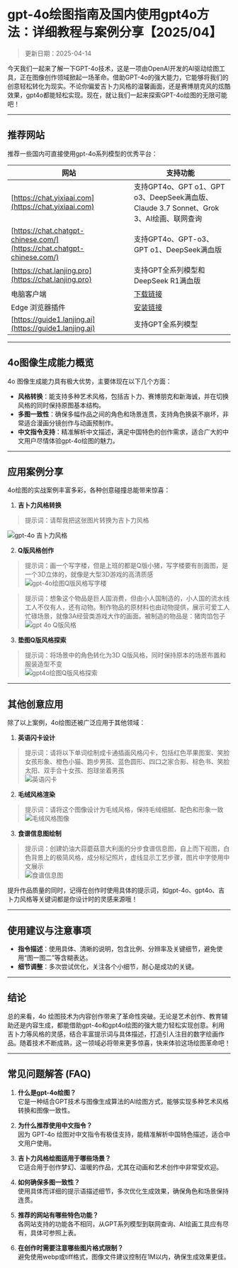 # **gpt-4o绘图指南及国内使用gpt4o方法：详细教程与案例分享【2025/04】**

> 更新日期：2025-04-14

今天我们一起来了解一下GPT-4o技术，这是一项由OpenAI开发的AI驱动绘图工具，正在图像创作领域掀起一场革命。借助GPT-4o的强大能力，它能够将我们的创意轻松转化为现实。不论你偏爱吉卜力风格的温馨画面，还是赛博朋克风的炫酷效果，gpt4o都能轻松实现。现在，就让我们一起来探索GPT-4o绘图的无限可能吧！

---

## **推荐网站**
推荐一些国内可直接使用gpt-4o系列模型的优秀平台：

| 网站 | 支持功能 |
| --- | --- |
| [https://chat.yixiaai.com](https://chat.yixiaai.com) | 支持GPT4o、GPT o1、GPT o3、DeepSeek满血版、Claude 3.7 Sonnet、Grok 3、AI绘画、联网查询 |
| [https://chat.chatgpt-chinese.com/](https://chat.chatgpt-chinese.com/) | 支持GPT4o、GPT-o3、GPT o1、DeepSeek满血版 |
| [https://chat.lanjing.pro](https://chat.lanjing.pro) | 支持GPT全系列模型和DeepSeek R1满血版 |
| 电脑客户端 | [下载链接](https://chatknow.lify.vip/software/AI%E6%99%BA%E6%85%A7%E5%B2%9B_1.0.1_x64_zh-CN.zip) |
| Edge 浏览器插件 | [安装链接](https://microsoftedge.microsoft.com/addons/detail/chatgpt%E4%B8%AD%E6%96%87%E7%89%88%EF%BC%88%E4%B8%AD%E6%96%87%E7%95%8C%E9%9D%A2%E3%80%81%E5%AF%B9%E8%AF%9D%E3%80%81%E5%86%99%E4%BD%9C%E3%80%81%E7%BB%98%E7%94%BB/lmlenkgcieicbnpobkhmpcgmamahahil) |
| [https://guide1.lanjing.ai](https://guide1.lanjing.ai) | 支持GPT全系列模型 |

---

## **4o图像生成能力概览**
4o 图像生成能力具有极大优势，主要体现在以下几个方面：
- **风格转换**：能支持多种艺术风格，包括吉卜力、赛博朋克和新海诚，并在切换风格的同时保持原图基本结构。
- **多图一致性**：确保多幅作品之间的角色和场景连贯，支持角色换装不崩坏，非常适合漫画分镜创作与动画预制作。
- **中文指令支持**：精准解析中文描述，满足中国特色的创作需求，适合广大的中文用户尽情体验gpt-4o绘图的魅力。

---

## **应用案例分享**
4o绘图的实战案例丰富多彩，各种创意碰撞总能带来惊喜：
1. **吉卜力风格转换**  
  > 提示词：请帮我把这张图片转换为吉卜力风格   
  
![gpt-4o 吉卜力风格](https://files.mdnice.com/user/75077/c2b539cf-4307-4bd5-aed4-9ba7e67dc9e1.png)


2. **Q版风格创作**  
  > 提示词：画一个写字楼，但是上班的都是Q版小猪，写字楼要有剖面图，是一个3D立体的，就像是大型3D游戏的高清质感  
  ![gpt-4o绘图Q版风格写字楼](https://chat.yixiaai.com/docs/images/basic/4o-paint-qpig.jpg)  

  > 提示词：想象这个物品是巨人国消费，但由小人国制造的，小人国的流水线工人不仅有人，还有动物。制作物品的原材料也由动物提供，展示可爱工人忙碌场景，就像3A经营类游戏大作的画面。被制造的物品是：猪肉馅包子  
  ![gpt 4o Q版风格](https://chat.yixiaai.com/docs/images/basic/4o-paint-qpig2.jpg)  

3. **垫图Q版风格探索**  
  > 提示词：将场景中的角色转化为3D Q版风格，同时保持原本的场景布置和服装造型不变  
  ![gpt4o绘图Q版风格探索](https://chat.yixiaai.com/docs/images/basic/4o-paint-3d.png)

---

## **其他创意应用**
除了以上案例，4o绘图还被广泛应用于其他领域：
1. **英语闪卡设计**  
  > 提示词：请将以下单词绘制成卡通插画风格闪卡，包括红色苹果图案、笑脸女孩形象、橙色小猫、跑步男孩、蓝色圆形、四口之家合影、棕色书、笑脸太阳、双手合十女孩、抱球坐着男孩  
  ![英语闪卡](https://chat.yixiaai.com/docs/images/basic/4o-paint-worldcard.png)  

2. **毛绒风格渲染**  
  > 提示词：请将这个图像设计为毛绒风格，保持毛绒细腻、配色和形象一致  
  ![毛绒风格图像](https://chat.yixiaai.com/docs/images/basic/4o-paint-nezha.png)  

3. **食谱信息图绘制**  
  > 提示词：创建奶油大蒜蘑菇意大利面的分步食谱信息图，自上而下视图，白色背景上的极简风格，成分标记照片，虚线显示工艺步骤，图片中字使用中文展示  
  ![食谱信息图](https://chat.yixiaai.com/docs/images/basic/4o-paint-food.png)  

提升作品质量的同时，记得在创作时使用具体的提示词，如gpt-4o、gpt4o、吉卜力风格等关键词都是你设计时的灵感来源哦！

---

## **使用建议与注意事项**
- **指令描述**：使用具体、清晰的说明，包含比例、分辨率及关键细节，避免使用“图一图二”等含糊表达。
- **细节调整**：多次尝试优化，关注各个小细节，耐心是成功的关键。

---

## **结论**
总的来看，4o 绘图技术为内容创作带来了革命性突破。无论是艺术创作、教育辅助还是内容生成，都能借助gpt-4o和gpt4o绘图的强大能力轻松实现创意。利用吉卜力等风格的灵感，结合丰富提示词与具体描述，打造引人注目的数字绘画作品。随着技术不断成熟，这一领域必将带来更多惊喜，快来体验这场绘图革命吧！

---

## **常见问题解答 (FAQ)**
1. **什么是gpt-4o绘图？**  
   它是一种结合GPT技术与图像生成算法的AI绘图方式，能够实现多种艺术风格转换和图像一致性。

2. **为什么推荐使用中文指令？**  
   因为 GPT-4o 绘图对中文指令有极佳支持，能精准解析中国特色描述，适合中文用户使用。

3. **吉卜力风格绘图适用于哪些场景？**  
   它适合用于创作梦幻、温暖的作品，尤其在动画和艺术创作中非常受欢迎。

4. **如何确保多图一致性？**  
   使用具体而详细的提示语描述细节，多次优化生成效果，确保角色和场景保持连贯。

5. **推荐的网站有哪些特色功能？**  
   各网站支持的功能各不相同，从GPT系列模型到联网查询、AI绘画工具应有尽有，具体可参照上表。

6. **在创作时需要注意哪些图片格式限制？**  
   避免使用webp或tiff格式，图像文件建议控制在1M以内，确保生成效果更佳。
